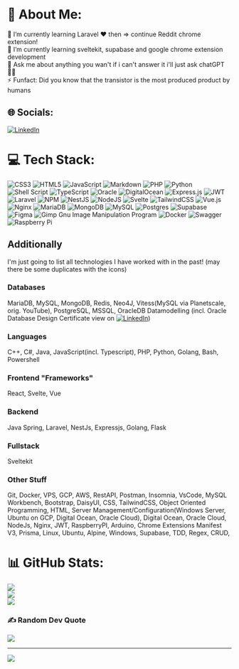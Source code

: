 # 💫 About Me:
🔭 I’m currently learning Laravel ❤ then => continue Reddit chrome extension!
<br>🌱 I’m currently learning sveltekit, supabase and google chrome extension development
<br>💬 Ask me about anything you wan't if i can't answer it i'll just ask chatGPT 🤷‍♂️
<br>⚡ Funfact: Did you know that the transistor is the most produced product by humans


## 🌐 Socials:
[![LinkedIn](https://img.shields.io/badge/LinkedIn-%230077B5.svg?logo=linkedin&logoColor=white)](https://www.linkedin.com/in/ostojic-stefan-8601a41ab/) 

# 💻 Tech Stack:
![CSS3](https://img.shields.io/badge/css3-%231572B6.svg?style=for-the-badge&logo=css3&logoColor=white) ![HTML5](https://img.shields.io/badge/html5-%23E34F26.svg?style=for-the-badge&logo=html5&logoColor=white) ![JavaScript](https://img.shields.io/badge/javascript-%23323330.svg?style=for-the-badge&logo=javascript&logoColor=%23F7DF1E) ![Markdown](https://img.shields.io/badge/markdown-%23000000.svg?style=for-the-badge&logo=markdown&logoColor=white) ![PHP](https://img.shields.io/badge/php-%23777BB4.svg?style=for-the-badge&logo=php&logoColor=white) ![Python](https://img.shields.io/badge/python-3670A0?style=for-the-badge&logo=python&logoColor=ffdd54) ![Shell Script](https://img.shields.io/badge/shell_script-%23121011.svg?style=for-the-badge&logo=gnu-bash&logoColor=white) ![TypeScript](https://img.shields.io/badge/typescript-%23007ACC.svg?style=for-the-badge&logo=typescript&logoColor=white) ![Oracle](https://img.shields.io/badge/Oracle-F80000?style=for-the-badge&logo=oracle&logoColor=white) ![DigitalOcean](https://img.shields.io/badge/DigitalOcean-%230167ff.svg?style=for-the-badge&logo=digitalOcean&logoColor=white) ![Express.js](https://img.shields.io/badge/express.js-%23404d59.svg?style=for-the-badge&logo=express&logoColor=%2361DAFB) ![JWT](https://img.shields.io/badge/JWT-black?style=for-the-badge&logo=JSON%20web%20tokens) ![Laravel](https://img.shields.io/badge/laravel-%23FF2D20.svg?style=for-the-badge&logo=laravel&logoColor=white) ![NPM](https://img.shields.io/badge/NPM-%23000000.svg?style=for-the-badge&logo=npm&logoColor=white) ![NestJS](https://img.shields.io/badge/nestjs-%23E0234E.svg?style=for-the-badge&logo=nestjs&logoColor=white) ![NodeJS](https://img.shields.io/badge/node.js-6DA55F?style=for-the-badge&logo=node.js&logoColor=white) ![Svelte](https://img.shields.io/badge/svelte-%23f1413d.svg?style=for-the-badge&logo=svelte&logoColor=white) ![TailwindCSS](https://img.shields.io/badge/tailwindcss-%2338B2AC.svg?style=for-the-badge&logo=tailwind-css&logoColor=white) ![Vue.js](https://img.shields.io/badge/vuejs-%2335495e.svg?style=for-the-badge&logo=vuedotjs&logoColor=%234FC08D) ![Nginx](https://img.shields.io/badge/nginx-%23009639.svg?style=for-the-badge&logo=nginx&logoColor=white) ![MariaDB](https://img.shields.io/badge/MariaDB-003545?style=for-the-badge&logo=mariadb&logoColor=white) ![MongoDB](https://img.shields.io/badge/MongoDB-%234ea94b.svg?style=for-the-badge&logo=mongodb&logoColor=white) ![MySQL](https://img.shields.io/badge/mysql-%2300f.svg?style=for-the-badge&logo=mysql&logoColor=white) ![Postgres](https://img.shields.io/badge/postgres-%23316192.svg?style=for-the-badge&logo=postgresql&logoColor=white) 	![Supabase](https://img.shields.io/badge/Supabase-3ECF8E?style=for-the-badge&logo=supabase&logoColor=white) 	![Figma](https://img.shields.io/badge/figma-%23F24E1E.svg?style=for-the-badge&logo=figma&logoColor=white) ![Gimp Gnu Image Manipulation Program](https://img.shields.io/badge/Gimp-657D8B?style=for-the-badge&logo=gimp&logoColor=FFFFFF) ![Docker](https://img.shields.io/badge/docker-%230db7ed.svg?style=for-the-badge&logo=docker&logoColor=white) ![Swagger](https://img.shields.io/badge/-Swagger-%23Clojure?style=for-the-badge&logo=swagger&logoColor=white) ![Raspberry Pi](https://img.shields.io/badge/-RaspberryPi-C51A4A?style=for-the-badge&logo=Raspberry-Pi)
<br>
## Additionally
I'm just going to list all technologies I have worked with in the past! (may there be some duplicates with the icons)

### Databases
MariaDB, MySQL, MongoDB, Redis, Neo4J, Vitess(MySQL via Planetscale, orig. YouTube), PostgreSQL, MSSQL, OracleDB
Datamodelling (incl. Oracle Database Design Certificate view on [![LinkedIn](https://img.shields.io/badge/LinkedIn-%230077B5.svg?logo=linkedin&logoColor=white)](https://www.linkedin.com/in/ostojic-stefan-8601a41ab/))

### Languages
C++, C#, Java, JavaScript(incl. Typescript), PHP, Python, Golang, Bash, Powershell

### Frontend "Frameworks"
React, Svelte, Vue

### Backend
Java Spring, Laravel, NestJs, Expressjs, Golang, Flask

### Fullstack
Sveltekit

### Other Stuff
Git, Docker, VPS, GCP, AWS, RestAPI, Postman, Insomnia, VsCode, MySQL Workbench, Bootstrap, DaisyUI, CSS, TailwindCSS, Object Oriented Programming, HTML, Server Management/Configuration(Windows Server, Ubuntu on GCP, Digital Ocean, Oracle Cloud), Digital Ocean, Oracle Cloud, NodeJs, Nginx, JWT, RaspberryPI, Arduino, Chrome Extensions Manifest V3, Prisma, Linux, Ubuntu, Alpine, Windows, Supabase, TDD, Regex, CRUD, 

# 📊 GitHub Stats:
![](https://github-readme-stats.vercel.app/api?username=OSZII&theme=dark&hide_border=false&include_all_commits=true&count_private=true)<br/>
![](https://github-readme-streak-stats.herokuapp.com/?user=OSZII&theme=dark&hide_border=false)<br/>
![](https://github-readme-stats.vercel.app/api/top-langs/?username=OSZII&theme=dark&hide_border=false&include_all_commits=true&count_private=true&layout=compact)

### ✍️ Random Dev Quote
![](https://quotes-github-readme.vercel.app/api?type=horizontal&theme=dark)

---
[![](https://visitcount.itsvg.in/api?id=OSZII&icon=0&color=0)](https://visitcount.itsvg.in)

<!-- Proudly created with GPRM ( https://gprm.itsvg.in ) -->
